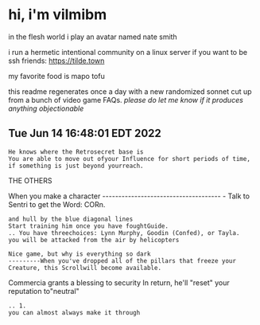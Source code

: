 # hi, i'm vilmibm

in the flesh world i play an avatar named nate smith

i run a hermetic intentional community on a linux server if you want to be ssh friends: https://tilde.town

my favorite food is mapo tofu

this readme regenerates once a day with a new randomized sonnet cut up from a bunch of video game FAQs.
_please do let me know if it produces anything objectionable_

## Tue Jun 14 16:48:01 EDT 2022

    He knows where the Retrosecret base is
    You are able to move out ofyour Influence for short periods of time, if something is just beyond yourreach.
      THE OTHERS  When you make a character
    ------------------------------------- - Talk to Sentri to get the Word: CORn.
    
    and hull by the blue diagonal lines
    Start training him once you have foughtGuide.
    .. You have threechoices: Lynn Murphy, Goodin (Confed), or Tayla.
    you will be attacked from the air by helicopters
    
    Nice game, but why is everything so dark
    ---------When you've dropped all of the pillars that freeze your Creature, this Scrollwill become available.
     Commercia grants a blessing to security
    In return, he'll "reset" your reputation to"neutral"
    
    .. 1.
    you can almost always make it through
